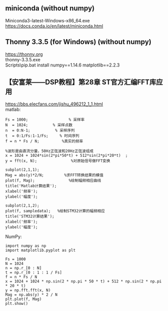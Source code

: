 ## miniconda (without numpy)    
Miniconda3-latest-Windows-x86_64.exe  
https://docs.conda.io/en/latest/miniconda.html  

## Thonny 3.3.5 (for Windows) (without numpy)      
https://thonny.org  
thonny-3.3.5.exe  
Scripts\pip.bat install numpy==1.14.6 matplotlib==2.2.3  

## 【安富莱——DSP教程】第28章 ST官方汇编FFT库应用  
https://bbs.elecfans.com/jishu_496212_1_1.html  
matlab:  
```
Fs = 1000;                  % 采样率
N  = 1024;           % 采样点数
n  = 0:N-1;           % 采样序列
t  = 0:1/Fs:1-1/Fs;     % 时间序列
f = n * Fs / N;          %真实的频率

%波形是由直流分量，50Hz正弦波和20Hz正弦波组成
x = 1024 + 1024*sin(2*pi*50*t) + 512*sin(2*pi*20*t)  ;
y = fft(x, N);               %对原始信号做FFT变换

subplot(2,1,1);
Mag = abs(y)*2/N;         %求FFT转换结果的模值
plot(f, Mag);               %绘制幅频相应曲线
title('Matlab计算结果');
xlabel('频率');
ylabel('幅度');

subplot(2,1,2);
plot(f, sampledata);   %绘制STM32计算的幅频相应
title('STM32计算结果');
xlabel('频率');
ylabel('幅度');
```
NumPy:  
```
import numpy as np
import matplotlib.pyplot as plt

Fs = 1000
N = 1024
n = np.r_[0 : N]
t = np.r_[0 : 1 : 1 / Fs]
f = n * Fs / N
x = 1024 + 1024 * np.sin(2 * np.pi * 50 * t) + 512 * np.sin(2 * np.pi * 20 * t)
y = np.fft.fft(x, N)
Mag = np.abs(y) * 2 / N
plt.plot(f, Mag)
plt.show()
```
